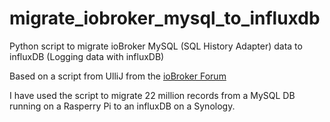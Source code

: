 # migrate_iobroker_mysql_to_influxdb
Python script to migrate ioBroker MySQL (SQL History Adapter) data to influxDB (Logging data with influxDB)

Based on a script from UlliJ from the [ioBroker Forum](https://forum.iobroker.net/topic/12482/frage-migrate-mysql-nach-influxdb/26)

I have used the script to migrate 22 million records from a MySQL DB running on a Rasperry Pi to an influxDB on a Synology. 
